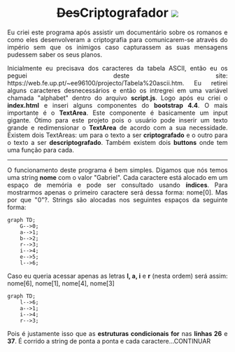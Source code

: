 <h1 align="center"> <strike>Des</strike>Criptografador <img src="![image](https://user-images.githubusercontent.com/67321807/164002709-a989744a-0450-44e1-a669-cdcc2214850c.png)
"> </h1>

<p align="justify"> Eu criei este programa após assistir um documentário sobre os romanos e como eles desenvolveram a criptografia
para comunicarem-se através do império sem que os inimigos caso capturassem as suas mensagens pudessem saber os seus planos.</p>

<p align="justify"> Inicialmente eu precisava dos caracteres da tabela ASCII, então eu os peguei deste site: https://web.fe.up.pt/~ee96100/projecto/Tabela%20ascii.htm. Eu retirei alguns caracteres desnecessários e então os intregrei em uma variável chamada "alphabet" dentro do arquivo <b>script.js</b>. Logo após eu criei o <b>index.html</b> e inseri alguns componentes do <b>bootstrap 4.4</b>. O mais importante é o <b>TextArea</b>. Este componente é basicamente um input gigante. Ótimo para este projeto pois o usuário pode inserir um texto grande e redimensionar o <b>TextArea</b> de acordo com a sua necessidade. Existem dois TextAreas: um para o texto a ser <b>criptografado</b> e o outro para o texto a ser <b>descriptografado</b>. Também existem dois <b>buttons</b> onde tem uma função para cada.</p>

<hr>

<p align="justify"> O funcionamento deste programa é bem simples. Digamos que nós temos uma string <b>nome</b> com o valor "Gabriel". Cada caractere está alocado em um espaço de memória e pode ser consultado usando <b>índices</b>. Para mostrarmos apenas o primeiro caractere será dessa forma: nome[0]. Mas por que "0"?. Strings são alocadas nos seguintes espaços da seguinte forma:</p>
 
```mermaid
graph TD;
    G-->0;
    a-->1;
    b-->2;
    r-->3;
    i-->4;
    e-->5;
    l-->6;
```

<p align="justify"> Caso eu queria acessar apenas as letras <b>l, a, i</b> e <b>r</b> (nesta ordem) será assim: nome[6], nome[1], nome[4], nome[3]</p>
          
```mermaid
graph TD;
    l-->6;
    a-->1;
    i-->4;
    r-->3;
```

<p align="justify"> Pois é justamente isso que as <b>estruturas condicionais for</b> nas <b>linhas 26</b> e <b>37</b>. É corrido a string de ponta a ponta e cada caractere...CONTINUAR</p>
